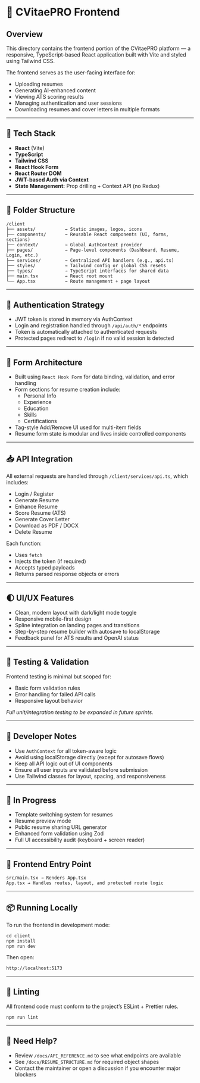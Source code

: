 # 🎨 CVitaePRO Frontend

## Overview

This directory contains the frontend portion of the CVitaePRO platform — a responsive, TypeScript-based React application built with Vite and styled using Tailwind CSS.

The frontend serves as the user-facing interface for:
- Uploading resumes
- Generating AI-enhanced content
- Viewing ATS scoring results
- Managing authentication and user sessions
- Downloading resumes and cover letters in multiple formats

---

## 🧱 Tech Stack

- **React** (Vite)
- **TypeScript**
- **Tailwind CSS**
- **React Hook Form**
- **React Router DOM**
- **JWT-based Auth via Context**
- **State Management:** Prop drilling + Context API (no Redux)

---

## 📁 Folder Structure

```
/client
├── assets/           → Static images, logos, icons
├── components/       → Reusable React components (UI, forms, sections)
├── context/          → Global AuthContext provider
├── pages/            → Page-level components (Dashboard, Resume, Login, etc.)
├── services/         → Centralized API handlers (e.g., api.ts)
├── styles/           → Tailwind config or global CSS resets
├── types/            → TypeScript interfaces for shared data
├── main.tsx          → React root mount
└── App.tsx           → Route management + page layout
```

---

## 🔐 Authentication Strategy

- JWT token is stored in memory via AuthContext
- Login and registration handled through `/api/auth/*` endpoints
- Token is automatically attached to authenticated requests
- Protected pages redirect to `/login` if no valid session is detected

---

## 📄 Form Architecture

- Built using `React Hook Form` for data binding, validation, and error handling
- Form sections for resume creation include:
    - Personal Info
    - Experience
    - Education
    - Skills
    - Certifications
- Tag-style Add/Remove UI used for multi-item fields
- Resume form state is modular and lives inside controlled components

---

## 📥 API Integration

All external requests are handled through `/client/services/api.ts`, which includes:

- Login / Register
- Generate Resume
- Enhance Resume
- Score Resume (ATS)
- Generate Cover Letter
- Download as PDF / DOCX
- Delete Resume

Each function:
- Uses `fetch`
- Injects the token (if required)
- Accepts typed payloads
- Returns parsed response objects or errors

---

## 🌓 UI/UX Features

- Clean, modern layout with dark/light mode toggle
- Responsive mobile-first design
- Spline integration on landing pages and transitions
- Step-by-step resume builder with autosave to localStorage
- Feedback panel for ATS results and OpenAI status

---

## 🧪 Testing & Validation

Frontend testing is minimal but scoped for:
- Basic form validation rules
- Error handling for failed API calls
- Responsive layout behavior

*Full unit/integration testing to be expanded in future sprints.*

---

## 🧠 Developer Notes

- Use `AuthContext` for all token-aware logic
- Avoid using localStorage directly (except for autosave flows)
- Keep all API logic out of UI components
- Ensure all user inputs are validated before submission
- Use Tailwind classes for layout, spacing, and responsiveness

---

## 🚧 In Progress

- Template switching system for resumes
- Resume preview mode
- Public resume sharing URL generator
- Enhanced form validation using Zod
- Full UI accessibility audit (keyboard + screen reader)

---

## 🧾 Frontend Entry Point

```
src/main.tsx → Renders App.tsx
App.tsx → Handles routes, layout, and protected route logic
```

---

## 📦 Running Locally

To run the frontend in development mode:

```
cd client
npm install
npm run dev
```

Then open:

```
http://localhost:5173
```

---

## 🧼 Linting

All frontend code must conform to the project’s ESLint + Prettier rules.

```
npm run lint
```

---

## 💬 Need Help?

- Review `/docs/API_REFERENCE.md` to see what endpoints are available
- See `/docs/RESUME_STRUCTURE.md` for required object shapes
- Contact the maintainer or open a discussion if you encounter major blockers

